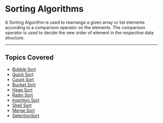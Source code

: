 # Sorting Algorithms

A Sorting Algorithm is used to rearrange a given array or list elements according to a comparison operator on the elements. The comparison operator is used to decide the new order of element in the respective data structure.

<hr>

## Topics Covered

- [Bubble Sort](./BubbleSort.md)
- [Quick Sort](./QuickSort.md)
- [Count Sort](./CountSort.md)
- [Bucket Sort](./BucketSort.md)
- [Heap Sort](./HeapSort.md)
- [Radix Sort](./RadixSort.md)
- [Insertion Sort](./InsertionSort/insertion.md)
- [Shell Sort](./ShellSort.md)
- [Merge Sort](./MergeSort/merge.md)
- [SelectionSort](./SelectionSort/selection.md)
